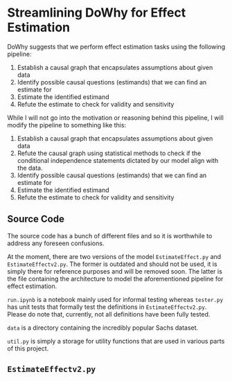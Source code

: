 # Streamlining DoWhy for Effect Estimation

DoWhy suggests that we perform effect estimation tasks using the following pipeline:

1. Establish a causal graph that encapsulates assumptions about given data
2. Identify possible causal questions (estimands) that we can find an estimate for
3. Estimate the identified estimand
4. Refute the estimate to check for validity and sensitivity

While I will not go into the motivation or reasoning behind this pipeline, I will modify the pipeline to something like this:

1. Establish a causal graph that encapsulates assumptions about given data
2. Refute the causal graph using statistical methods to check if the conditional independence statements dictated by our model align with the data.
3. Identify possible causal questions (estimands) that we can find an estimate for
4. Estimate the identified estimand
5. Refute the estimate to check for validity and sensitivity


## Source Code

The source code has a bunch of different files and so it is worthwhile to address any foreseen confusions. 

At the moment, there are two versions of the model `EstimateEffect.py` and `EstimateEffectv2.py`. The former is outdated and should not be used, it is simply there for reference purposes and will be removed soon. The latter is the file containing the architecture to model the aforementioned pipeline for effect estimation.

`run.ipynb` is a notebook mainly used for informal testing whereas `tester.py` has unit tests that formally test the definitions in `EstimateEffectv2.py`. Please do note that, currently, not all definitions have been fully tested.

`data` is a directory containing the incredibly popular Sachs dataset.

`util.py` is simply a storage for utility functions that are used in various parts of this project.

## `EstimateEffectv2.py`
